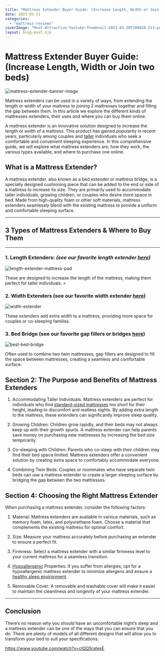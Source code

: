 ```yaml
---
title: "Mattress Extender Buyer Guide: (Increase Length, Width or Join two beds)"
date: 2023-03-21
categories: 
  - "mattress-reviews"
coverImage: "Most-Attractive-Youtube-Thumbnail-2023-03-20T200028.513.png"
layout: blog-post.njk
---
```


# Mattress Extender Buyer Guide: (Increase Length, Width or Join two beds)

![mattress-extender-banner-image](/images/blog/Most-Attractive-Youtube-Thumbnail-2023-03-20T200028.513-1024x576.png)

Mattress extenders can be used in a variety of ways, from extending the length or width of your mattress to joining 2 mattresses together and filling the gap between them. In this article we explore the different kinds of mattresses extenders, their uses and where you can buy them online.

A mattress extender is an innovative solution designed to increase the length or width of a mattress. This product has gained popularity in recent years, particularly among couples and [taller](https://www.abedderworld.com/the-best-mattress-for-a-tall-person.html/) individuals who seek a comfortable and convenient sleeping experience. In this comprehensive guide, we will explore what mattress extenders are, how they work, the various types available, and where to purchase one online.

## What is a Mattress Extender?

A mattress extender, also known as a bed extender or mattress bridge, is a specially designed cushioning piece that can be added to the end or side of a mattress to increase its size. They are primarily used to accommodate taller individuals, growing children, or couples who desire more space in bed. Made from high-quality foam or other soft materials, mattress extenders seamlessly blend with the existing mattress to provide a uniform and comfortable sleeping surface.

* * *

## 3 Types of Mattress Extenders & Where to Buy Them

* * *

### 1\. Length Extenders: _(see our favorite length extender [here](https://amzn.to/3LEutCm))_

![length-extender-mattress-pad](/images/blog/71XxefqJsbL._AC_SX679_.jpg)

These are designed to increase the length of the mattress, making them perfect for taller individuals. =

### 2\. Width Extenders (see our favorite width extender [here](https://amzn.to/3LEutCm))

![width-extender](/images/blog/61dFntkNbL._AC_SX679_.jpg)

These extenders add extra width to a mattress, providing more space for couples or co-sleeping families.

### 3\. Bed Bridge (see our favorite gap fillers or bridges [here](https://www.abedderworld.com/bed-bridge-how-to-use-and-where-to-buy.html/))

![best-bed-bridge](/images/blog/71Nusu5SLHL._AC_SL1000_.jpg)

Often used to combine two twin mattresses, gap fillers are designed to fill the space between mattresses, creating a seamless and comfortable surface.

## Section 2: The Purpose and Benefits of Mattress Extenders

1. Accommodating Taller Individuals: Mattress extenders are perfect for individuals who find [standard-sized mattresses](https://www.americanmattress.com/pages/mattress-size-chart) too short for their height, leading to discomfort and restless nights. By adding extra length to the mattress, these extenders can significantly improve sleep quality.

3. Growing Children: Children grow rapidly, and their beds may not always keep up with their growth spurts. A mattress extender can help parents save money on purchasing new mattresses by increasing the bed size temporarily.

5. Co-sleeping with Children: Parents who co-sleep with their children may find their bed space limited. Mattress extenders offer a convenient solution by creating extra space to comfortably accommodate everyone.

7. Combining Twin Beds: Couples or roommates who have separate twin beds can use a mattress extender to create a larger sleeping surface by bridging the gap between the two mattresses.

## Section 4: Choosing the Right Mattress Extender

When purchasing a mattress extender, consider the following factors:

1. Material: Mattress extenders are available in various materials, such as memory foam, latex, and polyurethane foam. Choose a material that complements the existing mattress for optimal comfort.

3. Size: Measure your mattress accurately before purchasing an extender to ensure a perfect fit.

5. Firmness: Select a mattress extender with a similar firmness level to your current mattress for a seamless transition.

7. [Hypoallergenic](https://www.abedderworld.com/hypoallergenic-mattress.html/) Properties: If you suffer from allergies, opt for a hypoallergenic mattress extender to minimize allergens and ensure a [healthy sleep environment](https://www.cdc.gov/niosh/emres/longhourstraining/environment.html).

9. Removable Cover: A removable and washable cover will make it easier to maintain the cleanliness and longevity of your mattress extender.

* * *

## Conclusion

There’s no reason why you should have an uncomfortable night’s sleep and a mattress extender can be one of the ways that you can ensure that you do. There are plenty of models of all different designs that will allow you to transform your bed to suit your specifications.

https://www.youtube.com/watch?v=clQQ5ratesE
